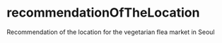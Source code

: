 # recommendationOfTheLocation
Recommendation of the location for the vegetarian flea market in Seoul
